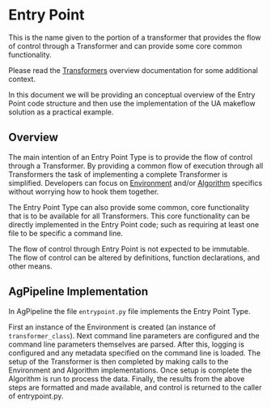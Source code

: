 # Entry Point

This is the name given to the portion of a transformer that provides the flow of control through a Transformer and can provide some core common functionality.

Please read the [Transformers](https://agpipeline.github.io/transformers/transformers) overview documentation for some additional context.

In this document we will be providing an conceptual overview of the Entry Point code structure and then use the implementation of the UA makeflow solution as a practical example.

## Overview

The main intention of an Entry Point Type is to provide the flow of control through a Transformer.
By providing a common flow of execution through all Transformers the task of implementing a complete Transformer is simplified.
Developers can focus on [Environment](https://agpipeline.github.io/transformers/environment) and/or [Algorithm](https://agpipeline.github.io/transformers/algorithm) specifics without worrying how to hook them together.

The Entry Point Type can also provide some common, core functionality that is to be available for all Transformers.
This core functionality can be directly implemented in the Entry Point code; such as requiring at least one file to be specific a command line.

The flow of control through Entry Point is not expected to be immutable.
The flow of control can be altered by definitions, function declarations, and other means.

## AgPipeline Implementation

In AgPipeline the file `entrypoint.py` file implements the Entry Point Type.

First an instance of the Environment is created (an instance of `transformer_class`).
Next command line parameters are configured and the command line parameters themselves are parsed.
After this, logging is configured and any metadata specified on the command line is loaded.
The setup of the Transformer is then completed by making calls to the Environment and Algorithm implementations.
Once setup is complete the Algorithm is run to process the data.
Finally, the results from the above steps are formatted and made available, and control is returned to the caller of entrypoint.py.

